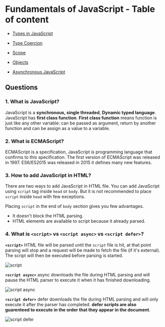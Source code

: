 # Fundamentals of JavaScript - Table of content

- [Types in JavaScript](https://github.com/SandeepTheDev/javascript/tree/main/01-types)

- [Type Coercion](https://github.com/SandeepTheDev/javascript/tree/main/02-coercion)

- [Scope](https://github.com/SandeepTheDev/javascript/tree/main/03-scope)

- [Objects](https://github.com/SandeepTheDev/javascript/tree/main/04-objects)

- [Asynchronous JavaScript](https://github.com/SandeepTheDev/javascript/tree/main/05-async-javascript)

## Questions

### 1. **What is JavaScript?**

JavaScript is a **synchronous, single threaded**, **Dynamic typed language**. JavaScript has **first class function**. **First class function** means function is just like any other variable: can be passed as argument, return by another function and can be assign as a value to a variable.

### 2. **What is ECMAScript?**

ECMAScript is a specification, JavaScript is programming language that confirms to this specification. The first version of ECMAScript was released in 1997. ES6/ES2015 was released in 2015 it defines many new features.

### 3. **How to add JavaScript in HTML?**

There are two ways to add JavaScript in HTML file. You can add JavaScript using `script` tag inside `head` or `body`. But it is not recommended to place `script` inside `head` with few exceptions.

Placing `script` in the end of `body` section gives you few advantages.

- It doesn't block the HTML parsing.
- HTML elements are available to script because it already parsed.

### 4. **What is `<script>` vs `<script async>` vs `<script defer>`?**

**`<script>`** HTML file will be parsed until the `script` file is hit, at that point parsing will stop and a request will be made to fetch the file (if it's external). The script will then be executed before parsing is started.

![script](https://github.com/SandeepTheDev/javascript/blob/main/assets/script.png)

**`<script async>`** async downloads the file during HTML parsing and will pause the HTML parser to execute it when it has finished downloading.

![script async](https://github.com/SandeepTheDev/javascript/blob/main/assets/script-async.png)

**`<script defer>`** defer downloads the file during HTML parsing and will only execute it after the parser has completed. **defer scripts are also guarenteed to execute in the order that they appear in the document**.

![script defer](https://github.com/SandeepTheDev/javascript/blob/main/assets/script-defer.png)

